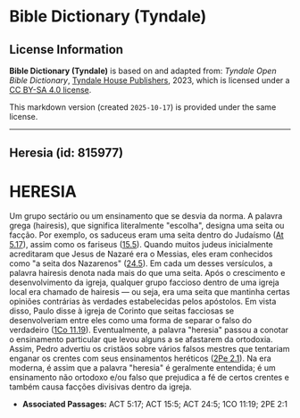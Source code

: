# Bible Dictionary (Tyndale)

## License Information

**Bible Dictionary (Tyndale)** is based on and adapted from: _Tyndale Open Bible Dictionary_, [Tyndale House Publishers](https://tyndaleopenresources.com/), 2023, which is licensed under a [CC BY-SA 4.0 license](https://creativecommons.org/licenses/by-sa/4.0/legalcode.en).

This markdown version (created `2025-10-17`) is provided under the same license.



--------------------------------

## Heresia (id: 815977)

HERESIA
=======

Um grupo sectário ou um ensinamento que se desvia da norma. A palavra grega (hairesis), que significa literalmente "escolha", designa uma seita ou facção. Por exemplo, os saduceus eram uma seita dentro do Judaísmo ([At 5\.17](https://ref.ly/Acts5:17)), assim como os fariseus ([15\.5](https://ref.ly/Acts15:5)). Quando muitos judeus inicialmente acreditaram que Jesus de Nazaré era o Messias, eles eram conhecidos como "a seita dos Nazarenos" ([24\.5](https://ref.ly/Acts24:5)). Em cada um desses versículos, a palavra hairesis denota nada mais do que uma seita. Após o crescimento e desenvolvimento da igreja, qualquer grupo faccioso dentro de uma igreja local era chamado de hairesis — ou seja, era uma seita que mantinha certas opiniões contrárias às verdades estabelecidas pelos apóstolos. Em vista disso, Paulo disse à igreja de Corinto que seitas facciosas se desenvolveriam entre eles como uma forma de separar o falso do verdadeiro ([1Co 11\.19](https://ref.ly/1Cor11:19)). Eventualmente, a palavra "heresia" passou a conotar o ensinamento particular que levou alguns a se afastarem da ortodoxia. Assim, Pedro advertiu os cristãos sobre vários falsos mestres que tentariam enganar os crentes com seus ensinamentos heréticos ([2Pe 2\.1](https://ref.ly/2Pet2:1)). Na era moderna, é assim que a palavra "heresia" é geralmente entendida; é um ensinamento não ortodoxo e/ou falso que prejudica a fé de certos crentes e também causa facções divisivas dentro da igreja.

* **Associated Passages:** ACT 5:17; ACT 15:5; ACT 24:5; 1CO 11:19; 2PE 2:1

